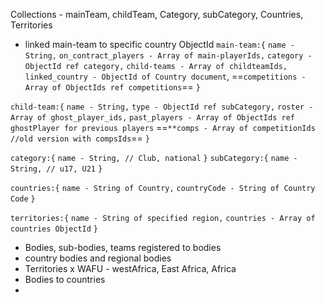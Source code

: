 Collections - mainTeam, childTeam, Category, subCategory, Countries, Territories
- linked main-team to specific country ObjectId
`main-team:{`
`name - String,`
`on_contract_players - Array of main-playerIds,`
`category - ObjectId ref category,`
`child-teams - Array of childteamIds,`
`linked_country - ObjectId of Country document`,
==`competitions - Array of ObjectIds ref competitions`==
`}`

`child-team:{`
`name - String,`
`type - ObjectId ref subCategory,`
`roster - Array of ghost_player_ids,`
`past_players - Array of ObjectIds ref ghostPlayer for previous players`
==`**comps - Array of competitionIds //old version with compsIds`==
`}`

`category:{`
`name - String, // Club, national`
`}`
`subCategory:{`
`name - String, // u17, U21`
`}`

`countries:{`
`name - String of Country,`
`countryCode - String of Country Code`
`}`

`territories:{`
`name - String of specified region,`
`countries - Array of countries ObjectId`
`}`

- Bodies, sub-bodies, teams registered to bodies
- country bodies and regional bodies
- Territories x WAFU - westAfrica, East Africa, Africa
- Bodies to countries
- 